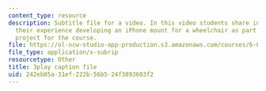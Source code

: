 ```yaml
---
content_type: resource
description: Subtitle file for a video. In this video students share insights about
  their experience developing an iPhone mount for a wheelchair as part of the team
  project for the course.
file: https://ol-ocw-studio-app-production.s3.amazonaws.com/courses/6-811-principles-and-practice-of-assistive-technology-fall-2014/242eb05a31ef222b56b524f3893603f2_kJEwyrLHZoQ.srt
file_type: application/x-subrip
resourcetype: Other
title: 3play caption file
uid: 242eb05a-31ef-222b-56b5-24f3893603f2
---
```

